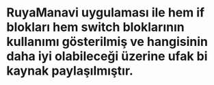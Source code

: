 # RuyaManavi uygulaması ile hem if blokları hem switch bloklarının kullanımı gösterilmiş ve hangisinin daha iyi olabileceği üzerine ufak bi kaynak paylaşılmıştır.
